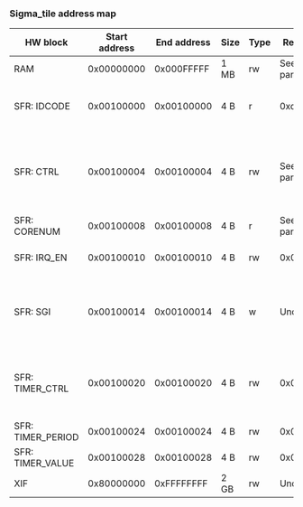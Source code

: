 ### Sigma_tile address map

HW block | Start address | End address | Size | Type | Reset value | Description
-------- | ------------- | ----------- | ---- | ---- | ----------- | -----------
RAM | 0x00000000 | 0x000FFFFF | 1 MB | rw | See core params | Local CPU RAM
SFR: IDCODE | 0x00100000 | 0x00100000 | 4 B | r | 0xdeadbeef | Constant for loopback test
SFR: CTRL | 0x00100004 | 0x00100004 | 4 B | rw | See core params | Control register: [0] - software reset; [1] - software reset auto-clear flag
SFR: CORENUM | 0x00100008 | 0x00100008 | 4 B | r | See core params | Sigma tile ID
SFR: IRQ_EN | 0x00100010 | 0x00100010 | 4 B | rw | 0x00000000 | Interrupt enable flags
SFR: SGI | 0x00100014 | 0x00100014 | 4 B | w | Undefined | Software generated interrupt: [3:0] - interrupt number
SFR: TIMER_CTRL | 0x00100020 | 0x00100020 | 4 B | rw | 0x00000000 | Timer control register: [0] - start; [1] - autoreload
SFR: TIMER_PERIOD | 0x00100024 | 0x00100024 | 4 B | rw | 0x00000000 | Timer period
SFR: TIMER_VALUE | 0x00100028 | 0x00100028 | 4 B | rw | 0x00000000 | Timer value
XIF | 0x80000000 | 0xFFFFFFFF | 2 GB | rw | Undefined | Expansion interface
